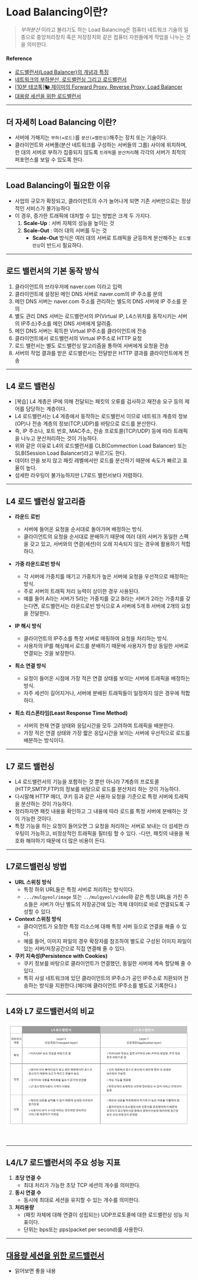 # Load Balancing이란?
>_부하분산_ 이라고 불리기도 하는 Load Balancing은 컴퓨터 네트워크 기술의 일종으로 중앙처리장치 혹은 저장장치와 같은 컴퓨터 자원들에게 작업을 나누는 것을 의미한다.

#### Reference
- [로드밸런서(Load Balancer)의 개념과 특징](https://post.naver.com/viewer/postView.nhn?volumeNo=27046347&memberNo=2521903)
- [네트워크의 부하분산, 로드밸런싱 그리고 로드밸런서](https://www.stevenjlee.net/2020/06/30/%EC%9D%B4%ED%95%B4%ED%95%98%EA%B8%B0-%EB%84%A4%ED%8A%B8%EC%9B%8C%ED%81%AC%EC%9D%98-%EB%B6%80%ED%95%98%EB%B6%84%EC%82%B0-%EB%A1%9C%EB%93%9C%EB%B0%B8%EB%9F%B0%EC%8B%B1-load-balancing-%EA%B7%B8/)
- [[10분 테코톡]🐿 제이미의 Forward Proxy, Reverse Proxy, Load Balancer](https://youtu.be/YxwYhenZ3BE)
- [대용량 세션을 위한 로드밸런서](https://d2.naver.com/helloworld/605418)

---

## 더 자세히 Load Balancing 이란?
- 서버에 가해지는 `부하(=로드)`를 `분산(=밸런싱)`해주는 장치 또는 기술이다.
- 클라이언트와 서버풀(분산 네트워크를 구성하는 서버들의 그룹) 사이에 위치하며, 한 대의 서버로 부하가 집중되지 않도록 `트래픽`을 `분산처리`해 각각의 서버가 최적의 퍼포먼스를 보일 수 있도록 한다.

---

## Load Balancing이 필요한 이유
- 사업의 규모가 확장되고, 클라이언트의 수가 늘어나게 되면 기존 서버만으로는 정상적인 서비스가 불가능하다
- 이 경우, 증가한 트래픽에 대처할 수 있는 방법은 크게 두 가지다.
    1. __Scale-Up__ : 서버 자체의 성능을 높이는 것
    2. __Scale-Out__ : 여러 대의 서버를 두는 것
        - __Scale-Out__ 방식은 여러 대의 서버로 트래픽을 균등하게 분산해주는 `로드밸런싱`이 반드시 필요하다.

---
## 로드 밸런서의 기본 동작 방식
1. 클라이언트의 브라우저에 naver.com 이라고 입력
2. 클라이언트에 설정된 메인 DNS 서버로 naver.com의 IP 주소를 문의
3. 메인 DNS 서버는 naver.com 주소를 관리하는 별도의 DNS 서버에 IP 주소를 문의
4. 별도 관리 DNS 서버는 로드밸런서의 IP(Virtual IP, L4스위치를 동작시키는 서버의 IP주소)주소를 메인 DNS 서버에게 알려줌.
5. 메인 DNS 서버는 획득한 Virtual IP주소를 클라이언트에 전송
6. 클라이언트에서 로드밸런서의 Virtual IP주소로 HTTP 요청
7. 로드 밸런서는 별도 로드밸런싱 알고리즘을 통하여 서버에게 요청을 전송
8. 서버의 작업 결과를 받은 로드밸런서는 전달받은 HTTP 결과를 클라이언트에게 전송


---

## L4 로드 밸런싱
- [복습] L4 계층은 IP에 의해 전달되는 패킷의 오류를 검사하고 재전송 요구 등의 제어를 담당하는 계층이다.
- L4 로드밸런서는 L4 게층에서 동작하는 로드밸런서 이므로 네트워크 계층의 정보(OP)나 전송 계층의 정보(TCP,UDP)를 바탕으로 로드를 분산한다.
- 즉, IP 주소나, 포트 번호, MAC주소, 전송 프로토콜(TCP/UDP) 등에 따라 트래픽을 나누고 분산처리하는 것이 가능하다.
- 위와 같은 이유로 L4의 로드밸런서를 CLB(Commection Load Balancer) 또는 SLB(Session Load Balancer)라고 부르기도 한다.
- 데이터 안을 보지 않고 패킷 레벨에서만 로드를 분산하기 때문에 속도가 빠르고 효율이 높다.
- 섬세한 라우팅이 불가능하지만 L7로드 밸런서보다 저렴하다.

---

## L4 로드 밸런싱 알고리즘
- __라운드 로빈__
    - 서버에 들어온 요청을 순서대로 돌아가며 배정하는 방식.
    - 클라이언트의 요청을 순서대로 분배하기 때문에 여러 대의 서버가 동일한 스펙을 갖고 있고, 서버와의 연결(세션)이 오래 지속되지 않는 경우에 활용하기 적합하다.

- __가중 라운드로빈 방식__
    - 각 서버에 가중치를 매기고 가중치가 높은 서버에 요청을 우선적으로 배정하는 방식.
    - 주로 서버의 트래픽 처리 능력이 상이한 경우 사용된다.
    - 예를 들어 A라는 서버가 5라는 가중치를 갖고 B라는 서버가 2라는 가중치를 갖는다면, 로드밸런서는 라운드로빈 방식으로 A 서버에 5개 B 서버에 2개의 요청을 전달한다.

- __IP 해시 방식__
    - 클라이언트의 IP주소를 특정 서버로 매핑하여 요청을 처리하는 방식.
    - 사용자의 IP를 해싱해서 로드를 분배하기 때문에 사용자가 항상 동일한 서버로 연결되는 것을 보장한다. 

- __최소 연결 방식__
    - 요청이 들어온 시점에 가장 적은 연결 상태를 보이는 서버에 트래픽을 배정하는 방식.
    - 자주 세션이 길어지거나, 서버에 분배된 트래픽들이 일정하지 않은 경우에 적합하다.


- __최소 리스폰타임(Least Response Time Method)__
    - 서버의 현재 연결 상태와 응답시간을 모두 고려하여 트래픽을 배분한다. 
    - 가장 적은 연결 상태와 가장 짧은 응답시간을 보이는 서버에 우선적으로 로드를 배분하는 방식이다.


---
## L7 로드 밸런싱
- L4 로드밸런서의 기능을 포함하는 것 뿐만 아니라 7계층의 프로토콜(HTTP,SMTP,FTP)의 정보를 바탕으로 로드를 분산처리 하는 것이 가능하다.
- 다시말해 HTTP 헤더, 쿠키 등과 같은 사용자 요청을 기준으로 특정 서버에 트래픽을 분산하는 것이 가능하다. 
- 정리하자면 패킷 내용을 확인하고 그 내용에 따라 로드를 특정 서버에 분배하는 것이 가능한 것이다.
- 특정 기능을 하는 요청이 들어오면 그 요청을 처리하는 서버로 보내는 더 섬세한 라우팅이 가능하고, 비정상적인 트래픽을 필터링 할 수 있다.
-다만, 패킷의 내용을 복호화 해야하기 때문에 더 많은 비용이 든다.
---
## L7로드밸런싱 방법
- __URL 스위칭 방식__
    - 특정 하위 URL들은 특정 서버로 처리하는 방식이다.
    - `.../mulgyeol/image` 또는 `../mulgyeol/video`와 같은 특정 URL을 가진 주소들은 서버가 아닌 별도의 저장공간에 있는 객체 데이터로 바로 연결되도록 구성할 수 있다.
- __Context 스위칭 방식__
    - 클라이언트가 요청한 특정 리소스에 대해 특정 서버 등으로 연결을 해줄 수 있다.
    - 예를 들어, 이미지 파일의 경우 확장자를 참조하여 별도로 구성된 이미지 파일이 있는 서버/저장공간으로 직접 연결해 줄 수 있다.
- __쿠키 지속성(Persistence with Cookies)__ 
    - 쿠키 정보를 바탕으로 클라이언트가 연결했던, 동일한 서버에 계속 할당해 줄 수 있다.
    - 특히 사설 네트워크에 있던 클라이언트의 IP주소가 공인 IP주소로 치환되어 전송하는 방식을 지원한다.(헤더에 클라이언트 IP주소를 별도로 기록한다.)

---
## L4와 L7 로드밸런서의 비교
<p align="center"><img src="./img/LoadBalancing/L4_L7.png"></p><br>

---
## L4/L7 로드밸런서의 주요 성능 지표
1. __초당 연결 수__
    - 최대 처리가 가능한 초당 TCP 세션의 개수를 의미한다.
2. __동시 연결 수__
    - 동시에 최대로 세션을 유지할 수 있는 개수를 의미한다.
3. __처리용량__
    - (패킷 자체에 대해 연결이 성립되는) UDP프로토콜에 대한 로드밸런싱 성능 지표이다.
    - 단위는 bps또는 pps(packet per second)를 사용한다.

---
## [대용량 세션을 위한 로드밸런서](https://d2.naver.com/helloworld/605418)
- 읽어보면 좋을 내용
